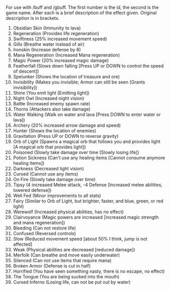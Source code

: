 For use with /buff and /gbuff. The first number is the id, the second is the game name. After each is a brief description of the effect given. Original description is in brackets.

1. Obsidian Skin (Immunity to lava)
1. Regeneration (Provides life regeneration)
1. Swiftness (25% increased movement speed)
1. Gills (Breathe water instead of air)
1. Ironskin (Increase defense by 8)
1. Mana Regeneration (Increased Mana regeneration)
1. Magic Power (20% increased magic damage)
1. Featherfall (Slows down falling [Press UP or DOWN to control the speed of descent])
1. Spelunker (Shows the location of treasure and ore)
1. Invisibility (Makes you invisible; Armor can still be seen [Grants invisibility])
1. Shine (You emit light [Emitting light])
1. Night Owl (Increased night vision)
1. Battle (Increased enemy spawn rate)
1. Thorns (Attackers also take damage)
1. Water Walking (Walk on water and lava [Press DOWN to enter water or lava])
1. Archery (20% increased arrow damage and speed)
1. Hunter (Shows the location of enemies)
1. Gravitation (Press UP or DOWN to reverse gravity)
1. Orb of Light (Spawns a magical orb that follows you and provides light [A magical orb that provides light])
1. Poisoned (Slowly take damage over time [Slowly losing life])
1. Potion Sickness (Can't use any healing items [Cannot consume anymore healing items])
1. Darkness (Decreased light vision)
1. Cursed (Cannot use any items)
1. On Fire (Slowly take damage over time)
1. Tipsy (4 increased Melee attack, -4 Defense [Increased melee abilities, lowered defense])
1. Well Fed (Minor improvements to all stats)
1. Fairy (Similar to Orb of Light, but brighter, faster, and blue, green, or red light)
1. Werewolf (Increased physical abilities, has no effect)
1. Clairvoyance (Magic powers are increased [increased magic strength and mana regeneration])
1. Bleeding (Can not restore life)
1. Confused (Reversed controls)
1. Slow (Reduced movement speed [about 50% I think, jump is not affected]
1. Weak (Physical abilities are decreased [reduced damage])
1. Merfolk (Can breathe and move easily underwater)
1. Silenced (Can not use items that require mana)
1. Broken Armor (Defense is cut in half) 
1. Horrified (You have seen something nasty, there is no escape, no effect)
1. The Tongue (You are being sucked into the mouth)
1. Cursed Inferno (Losing life, can not be put out by water)